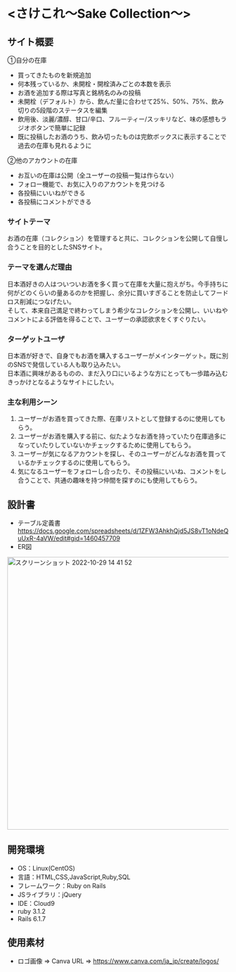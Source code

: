 # <さけこれ〜Sake Collection〜>

## サイト概要

①自分の在庫
- 買ってきたものを新規追加
- 何本残っているか、未開栓・開栓済みごとの本数を表示
- お酒を追加する際は写真と銘柄名のみの投稿
- 未開栓（デフォルト）から、飲んだ量に合わせて25%、50%、75%、飲み切りの5段階のステータスを編集
- 飲用後、淡麗/濃醇、甘口/辛口、フルーティー/スッキリなど、味の感想もラジオボタンで簡単に記録
- 既に投稿したお酒のうち、飲み切ったものは完飲ボックスに表示することで過去の在庫も見れるように

②他のアカウントの在庫
- お互いの在庫は公開（全ユーザーの投稿一覧は作らない）
- フォロー機能で、お気に入りのアカウントを見つける
- 各投稿にいいねができる
- 各投稿にコメントができる

### サイトテーマ
お酒の在庫（コレクション）を管理すると共に、コレクションを公開して自慢し合うことを目的としたSNSサイト。

### テーマを選んだ理由
日本酒好きの人はついついお酒を多く買って在庫を大量に抱えがち。今手持ちに何がどのくらいの量あるのかを把握し、余分に買いすぎることを防止してフードロス削減につなげたい。<br>
そして、本来自己満足で終わってしまう希少なコレクションを公開し、いいねやコメントによる評価を得ることで、ユーザーの承認欲求をくすぐりたい。

### ターゲットユーザ
日本酒が好きで、自身でもお酒を購入するユーザーがメインターゲット。既に別のSNSで発信している人も取り込みたい。<br>
日本酒に興味があるものの、まだ入り口にいるような方にとっても一歩踏み込むきっかけとなるようなサイトにしたい。

### 主な利用シーン
1. ユーザーがお酒を買ってきた際、在庫リストとして登録するのに使用してもらう。
2. ユーザーがお酒を購入する前に、似たようなお酒を持っていたり在庫過多になっていたりしていないかチェックするために使用してもらう。
3. ユーザーが気になるアカウントを探し、そのユーザーがどんなお酒を買っているかチェックするのに使用してもらう。
4. 気になるユーザーをフォローし合ったり、その投稿にいいね、コメントをし合うことで、共通の趣味を持つ仲間を探すのにも使用してもらう。

## 設計書
- テーブル定義書
https://docs.google.com/spreadsheets/d/1ZFW3AhkhQjd5JS8vT1oNdeQuUxR-4aVW/edit#gid=1460457709
- ER図
<img width="620" alt="スクリーンショット 2022-10-29 14 41 52" src="https://user-images.githubusercontent.com/109211405/198816057-cf03bf43-2b7c-4e84-95e8-dee704c03a14.png">


## 開発環境
- OS：Linux(CentOS)
- 言語：HTML,CSS,JavaScript,Ruby,SQL
- フレームワーク：Ruby on Rails
- JSライブラリ：jQuery
- IDE：Cloud9
- ruby 3.1.2
- Rails 6.1.7

## 使用素材
- ロゴ画像 => Canva
URL => https://www.canva.com/ja_jp/create/logos/